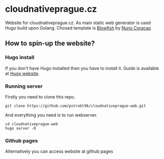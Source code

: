 # cloudnativeprague.cz

Website for cloudnativeprague.cz. As main static web generator is used Hugo build upon Golang. Chosed template is [Blowfish](https://themes.gohugo.io/themes/blowfish/) by [Nuno Coracao](https://n9o.xyz/)

## How to spin-up the website?

### Hugo install

If you don't have Hugo installed then you have to install it. Guide is available at [Hugo website](https://gohugo.io/installation/).

### Running server

Firstly you need to clone this repo.

`git clone https://github.com/pstrobl96/cloudnativeprague-web.git`

And everything you need is to run webserver.

```
cd cloudnativeprague-web
hugo server -D
```

### Github pages

Alternatively you can access website at github pages